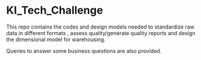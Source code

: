 # KI_Tech_Challenge

This repo contains the codes and design models needed to standardize raw data in different formats , assess quality/generate quality reports and design the dimensional model for warehousing.

Queries to answer some business questions are also provided.
